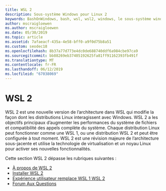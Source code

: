 ```yaml
---
title: WSL 2
description: Sous-système Windows pour Linux 2
keywords: BashOnWindows, bash, wsl, wsl2, windows, le sous-système windows pour linux, windowssubsystem, ubuntu, debian, suse, windows 10, installer
author: mscraigloewen
ms.author: mscraigloewen
ms.date: 05/30/2019
ms.topic: article
ms.assetid: 7afaeacf-435a-4e58-bff0-a9f0d75b8a51
ms.custom: seodec18
ms.openlocfilehash: 8b37a77d773e4dc0de688740ddf6a984cbe97ca9
ms.sourcegitcommit: bb88269eb37405192625fa81ff91162393fb491f
ms.translationtype: MT
ms.contentlocale: fr-FR
ms.lasthandoff: 06/12/2019
ms.locfileid: "67038069"
---
```

# <a name="wsl-2"></a>WSL 2

WSL 2 est une nouvelle version de l’architecture dans WSL qui modifie la façon dont les distributions Linux interagissent avec Windows. WSL 2 a les objectifs principaux d’augmenter les performances du système de fichiers et compatibilité des appels complète du système. Chaque distribution Linux peut fonctionner comme une WSL 1, ou une distribution WSL 2 et peut être configurée à tout moment. WSL 2 est une révision majeure de l’architecture sous-jacente et utilise la technologie de virtualisation et un noyau Linux pour activer ses nouvelles fonctionnalités.

Cette section WSL 2 dépasse les rubriques suivantes :

* [À propos de WSL 2](./wsl2-about.md)
* [Installer WSL 2](./wsl2-install.md)
* [Expérience utilisateur remplace WSL 1 WSL 2](./wsl2-ux-changes.md)
* [Forum Aux Questions](./wsl2-faq.md)